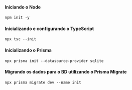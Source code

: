 #### Iniciando o Node

```{Bash}
npm init -y
```

#### Inicializando e configurando o TypeScript

```{Bash}
npx tsc --init
```

#### Inicializando o Prisma

```{Bash}
npx prisma init --datasource-provider sqlite
```

#### Migrando os dados para o BD utilizando o Prisma Migrate

```{Bash}
npx prisma migrate dev --name init
```
